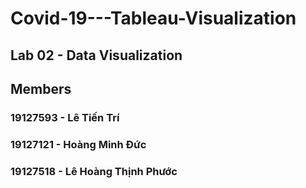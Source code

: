 # Covid-19---Tableau-Visualization
## Lab 02 - Data Visualization
## Members
### 19127593 - Lê Tiến Trí
### 19127121 - Hoàng Minh Đức
### 19127518 - Lê Hoàng Thịnh Phước
